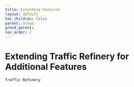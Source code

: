 ```yaml
---
title: Extending Features
layout: default
has_children: false
parent: Usage
grand_parent: 
nav_order: 2
---
```


# Extending Traffic Refinery for Additional Features
`Traffic Refinery` 

